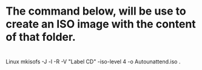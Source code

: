 #
# The command below, will be use to create an ISO image with the content of that folder.
#

#
Linux
mkisofs -J -l -R -V "Label CD" -iso-level 4 -o Autounattend.iso .

